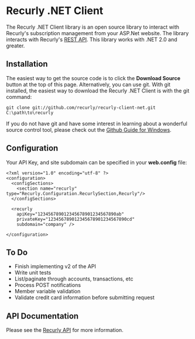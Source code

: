 ﻿# Recurly .NET Client

The Recurly .NET Client library is an open source library to interact with Recurly's subscription management from your ASP.Net website.
The library interacts with Recurly's [REST API](http://support.recurly.com/faqs/api).  This library works with .NET 2.0 and greater.

## Installation

The easiest way to get the source code is to click the **Download Source** button at the top of this page.  Alternatively, you can use git.
With git installed, the easiest way to download the Recurly .NET Client is with the git command:

    git clone git://github.com/recurly/recurly-client-net.git C:\path\to\recurly

If you do not have git and have some interest in learning about a wonderful source control tool, please check out the
[Github Guide for Windows](http://github.com/guides/using-git-and-github-for-the-windows-for-newbies).

## Configuration

Your API Key, and site subdomain can be specified in your **web.config** file:

    <?xml version="1.0" encoding="utf-8" ?>
    <configuration>
      <configSections>
        <section name="recurly" type="Recurly.Configuration.RecurlySection,Recurly"/>
      </configSections>
      
      <recurly 
        apiKey="123456789012345678901234567890ab"
        privateKey="123456789012345678901234567890cd"
        subdomain="company" />
      
    </configuration>


## To Do
* Finish implementing v2 of the API	
* Write unit tests
* List/paginate through accounts, transactions, etc
* Process POST notifications
* Member variable validation
* Validate credit card information before submitting request


## API Documentation

Please see the [Recurly API](http://docs.recurly.com/api/basics/) for more information.